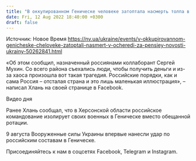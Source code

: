 ```yaml
---
title: "В оккупированном Геническе человеке затоптала насмерть толпа в очереди за пенсией — Хлань"
date: Fri, 12 Aug 2022 18:40:00 +0300
draft: false
---
```

Источник: Новое Время https://nv.ua/ukraine/events/v-okkupirovannom-genicheske-cheloveke-zatoptali-nasmert-v-ocheredi-za-pensiey-novosti-ukrainy-50262841.html


«Об этом сообщил, назначенный россиянами коллаборант Сергей Мухин. Со всего района съехались люди, чтобы получить деньги и из-за хаоса произошла вот такая трагедия. Российские порядки, как и сама Россия – отсталая страна и это лишь маленькая иллюстрация», – написал Хлань на своей странице в Facebook.

 Видео дня  

Ранее Хлань сообщал, что в Херсонской области российское командование изолирует своих военных в Геническе вместо обещанной ротации.

9 августа Вооруженные силы Украины впервые нанесли удар по российским составам в Геническе.

Присоединяйтесь к нам в соцсетях Facebook, Telegram и Instagram.
